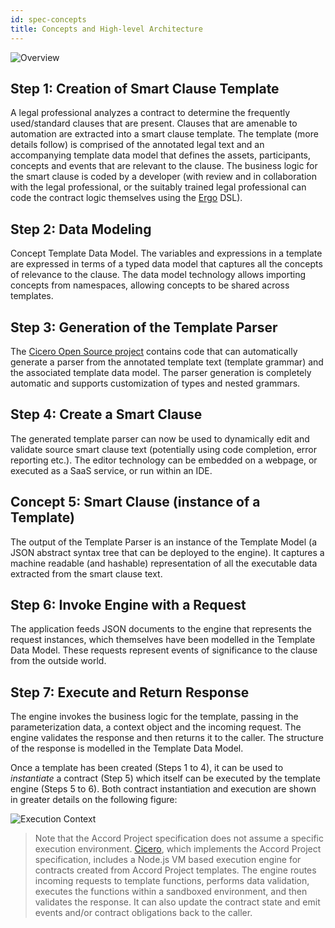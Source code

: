 ```yaml
---
id: spec-concepts
title: Concepts and High-level Architecture
---
```


![Overview](assets/cicero-spec-overview.png)

## Step 1: Creation of Smart Clause Template
A legal professional analyzes a contract to determine the frequently used/standard clauses that are present. Clauses that are amenable to automation are extracted into a smart clause template. The template (more details follow) is comprised of the annotated legal text and an accompanying template data model that defines the assets, participants, concepts and events that are relevant to the clause. The business logic for the smart clause is coded by a developer (with review and in collaboration with the legal professional, or the suitably trained legal professional can code the contract logic themselves using the [Ergo](logic-ergo) DSL).

## Step 2: Data Modeling

Concept Template Data Model. The variables and expressions in a template are expressed in terms of a typed data model that captures all the concepts of relevance to the clause. The data model technology allows importing concepts from namespaces, allowing concepts to be shared across templates.

## Step 3: Generation of the Template Parser
The [Cicero Open Source project](https://github.com/accordproject/cicero) contains code that can automatically generate a parser from the annotated template text (template grammar) and the associated template data model. The parser generation is completely automatic and supports customization of types and nested grammars.

## Step 4: Create a Smart Clause
The generated template parser can now be used to dynamically edit and validate source smart clause text (potentially using code completion, error reporting etc.). The editor technology can be embedded on a webpage, or executed as a SaaS service, or run within an IDE.

## Concept 5: Smart Clause (instance of a Template) 
The output of the Template Parser is an instance of the Template Model (a JSON abstract syntax tree that can be deployed to the engine). It captures a machine readable (and hashable) representation of all the executable data extracted from the smart clause text.

## Step 6: Invoke Engine with a Request
The application feeds JSON documents to the engine that represents the request instances, which themselves have been modelled in the Template Data Model. These requests represent events of significance to the clause from the outside world.

## Step 7: Execute and Return Response
The engine invokes the business logic for the template, passing in the parameterization data, a context object and the incoming request. The engine validates the response and then returns it to the caller. The structure of the response is modelled in the Template Data Model.

Once a template has been created (Steps 1 to 4), it can be used to _instantiate_ a contract (Step 5) which itself can be executed by the template engine (Steps 5 to 6). Both contract instantiation and execution are shown in greater details on the following figure:

![Execution Context](assets/execution_context.png)

> Note that the Accord Project specification does not assume a specific execution environment. [Cicero](https://github.com/accordproject/cicero), which implements the Accord Project specification, includes a Node.js VM based execution engine for contracts created from Accord Project templates. The engine routes incoming requests to template functions, performs data validation, executes the functions within a sandboxed environment, and then validates the response. It can also update the contract state and emit events and/or contract obligations back to the caller.

